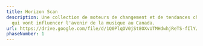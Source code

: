```yaml
---
title: Horizon Scan
description: Une collection de moteurs de changement et de tendances changeantes
  qui vont influencer l'avenir de la musique au Canada.
url: https://drive.google.com/file/d/1Q0PlqOV0jSt8OXvUTMHdwhjReTS-fIlY/view?usp=sharing
phaseNumber: 1
---
```

